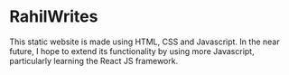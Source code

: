 # RahilWrites
This static website is made using HTML, CSS and Javascript. In the near future, I hope to extend its functionality by using more Javascript, particularly learning the React JS framework.

